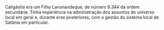 ﻿Caligástia era um Filho Lanonandeque, de número 9.344 da ordem secundária. Tinha experiência na administração dos assuntos do universo local em geral e, durante eras posteriores, com a gestão do sistema local de Satânia em particular.